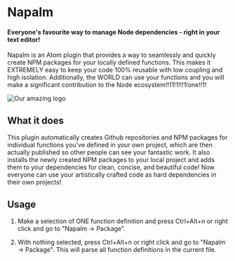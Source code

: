# Napalm
#### Everyone's favourite way to manage Node dependencies - right in your text editor!

Napalm is an Atom plugin that provides a way to seamlessly and quickly create NPM packages for your locally defined functions. This makes it EXTREMELY easy to keep your code 100% reusable with low coupling and high isolation. Additionally, the WORLD can use your functions and you will make a significant contribution to the Node ecosystem!!11!1!!!1!one!!1!

![Our amazing logo](https://f.cloud.github.com/assets/69169/2290250/c35d867a-a017-11e3-86be-cd7c5bf3ff9b.gif)

## What it does

This plugin automatically creates Github repositories and NPM packages for individual functions you've defined in your own project, which are then actually published so other people can see your fantastic work. It also installs the newly created NPM packages to your local project and adds them to your dependencies for clean, concise, and beautiful code! Now everyone can use your artistically crafted code as hard dependencies in their own projects!

## Usage

1. Make a selection of ONE function definition and press Ctrl+Alt+n or right click and go to "Napalm -> Package".

2. With nothing selected, press Ctrl+Alt+n or right click and go to "Napalm -> Package". This will parse all function definitions in the current file.

